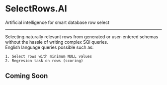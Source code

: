 # SelectRows.AI
Artificial intelligence for smart database row select

<hr>

Selecting naturally relevant rows from generated or user-entered schemas without the hassle of writing complex SQl queries.  
English language queries possible such as: 

    1. Select rows with minimum NULL values
    2. Regresion task on rows (scoring)

## Coming Soon

